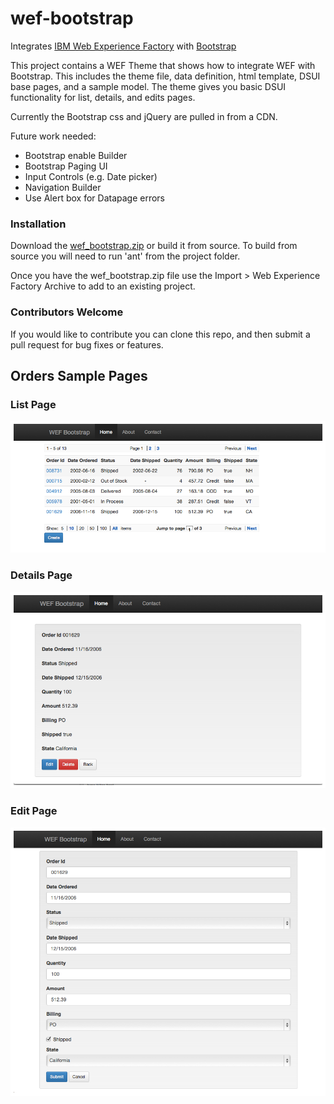 wef-bootstrap
=============

Integrates [IBM Web Experience Factory](http://www-03.ibm.com/software/products/us/en/ibmwebexpefact/) with [Bootstrap](http://getbootstrap.com/) 

This project contains a WEF Theme that shows how to integrate WEF with Bootstrap. This includes the theme file, data definition, html template, DSUI base pages, and a sample model. 
The theme gives you basic DSUI functionality for list, details, and edits pages.

Currently the Bootstrap css and jQuery are pulled in from a CDN.

Future work needed:

* Bootstrap enable Builder
* Bootstrap Paging UI
* Input Controls (e.g. Date picker)
* Navigation Builder
* Use Alert box for Datapage errors

### Installation

Download the [wef_bootstrap.zip](/output/wef_bootstrap.zip) or build it from source. To build from source you will need to run 'ant' from the project folder.

Once you have the wef_bootstrap.zip file use the Import > Web Experience Factory Archive to add to an existing project.


### Contributors Welcome
If you would like to contribute you can clone this repo, and then submit a pull request for bug fixes or features.


## Orders Sample Pages

### List Page
![List Page](/doc/images/1_list_page.png)

### Details Page
![Details Page](/doc/images/3_details_page.png)

### Edit Page
![Edit Page](/doc/images/2_edit_page.png)


